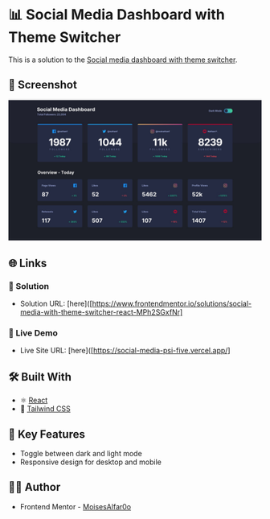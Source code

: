 # 📊 Social Media Dashboard with Theme Switcher

This is a solution to the [Social media dashboard with theme switcher](https://www.frontendmentor.io/challenges/social-media-dashboard-with-theme-switcher-6oY8ozp_H). 

## 📸 Screenshot
![Design preview for the Browser extension manager UI](./src/assets/design/desktop-design-dark.jpg)

## 🌐 Links

### 🚀 Solution
- Solution URL: [here]([https://www.frontendmentor.io/solutions/social-media-with-theme-switcher-react-MPh2SGxfNr]
### 🔗 Live Demo
- Live Site URL: [here]([https://social-media-psi-five.vercel.app/]


## 🛠️ Built With

- ⚛️ [React](https://reactjs.org/)
- 💨 [Tailwind CSS](https://tailwindcss.com/)

## 🎯 Key Features

- Toggle between dark and light mode
- Responsive design for desktop and mobile


## 👨‍💻 Author

- Frontend Mentor - [MoisesAlfar0o](https://www.frontendmentor.io/profile/MoisesAlfar0o)
